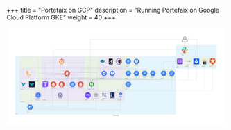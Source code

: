 +++
title = "Portefaix on GCP"
description = "Running Portefaix on Google Cloud Platform GKE"
weight = 40
+++

<img src="/docs/images/portefaix_gcp.png"
 alt="Portefaix infrastructure"
 class="mt-3 mb-3 border border-info rounded">